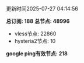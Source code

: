 更新时间2025-07-27 04:14:56

**总订阅: 188**
**总节点: 48996**
- vless节点: 22860
- hysteria2节点: 10

**google ping有效节点: 218**
